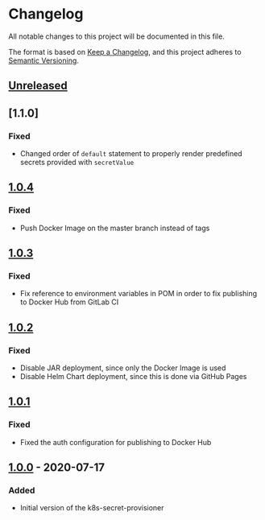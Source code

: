 # Changelog
All notable changes to this project will be documented in this file.

The format is based on [Keep a Changelog](https://keepachangelog.com/en/1.0.0/),
and this project adheres to [Semantic Versioning](https://semver.org/spec/v2.0.0.html).

## [Unreleased]


## [1.1.0]
### Fixed
- Changed order of `default` statement to properly render predefined secrets provided with `secretValue`

## [1.0.4]
### Fixed
- Push Docker Image on the master branch instead of tags

## [1.0.3]
### Fixed
- Fix reference to environment variables in POM in order to fix publishing to Docker Hub from GitLab CI

## [1.0.2]
### Fixed
- Disable JAR deployment, since only the Docker Image is used
- Disable Helm Chart deployment, since this is done via GitHub Pages

## [1.0.1]
### Fixed
- Fixed the auth configuration for publishing to Docker Hub

## [1.0.0] - 2020-07-17
### Added
- Initial version of the k8s-secret-provisioner

[Unreleased]: https://github.com/deviceinsight/k8s-secret-provisioner/compare/1.0.4...HEAD
[1.0.4]: https://github.com/deviceinsight/k8s-secret-provisioner/releases/tag/1.0.4
[1.0.3]: https://github.com/deviceinsight/k8s-secret-provisioner/releases/tag/1.0.3
[1.0.2]: https://github.com/deviceinsight/k8s-secret-provisioner/releases/tag/1.0.2
[1.0.1]: https://github.com/deviceinsight/k8s-secret-provisioner/releases/tag/1.0.1
[1.0.0]: https://github.com/deviceinsight/k8s-secret-provisioner/releases/tag/1.0.0
